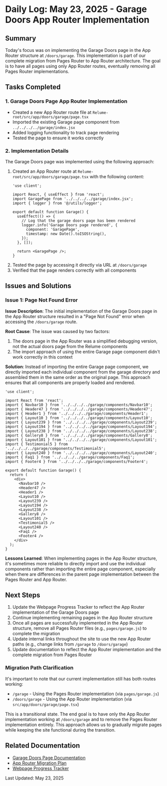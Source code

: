 # Daily Log: May 23, 2025 - Garage Doors App Router Implementation

## Summary

Today's focus was on implementing the Garage Doors page in the App Router structure at `/doors/garage`. This implementation is part of our complete migration from Pages Router to App Router architecture. The goal is to have all pages using only App Router routes, eventually removing all Pages Router implementations.

## Tasks Completed

### 1. Garage Doors Page App Router Implementation

- Created a new App Router route file at `Relume-root/src/app/doors/garage/page.tsx`
- Imported the existing Garage page component from `../../../../garage/index.jsx`
- Added logging functionality to track page rendering
- Tested the page to ensure it works correctly

### 2. Implementation Details

The Garage Doors page was implemented using the following approach:

1. Created an App Router route at `Relume-root/src/app/doors/garage/page.tsx` with the following content:
   ```tsx
   'use client';

   import React, { useEffect } from 'react';
   import GaragePage from '../../../../garage/index.jsx';
   import { logger } from '@/utils/logger';

   export default function Garage() {
     useEffect(() => {
       // Log that the garage doors page has been rendered
       logger.info('Garage Doors page rendered', {
         component: 'GaragePage',
         timestamp: new Date().toISOString(),
       });
     }, []);

     return <GaragePage />;
   }
   ```
2. Tested the page by accessing it directly via URL at `/doors/garage`
3. Verified that the page renders correctly with all components

## Issues and Solutions

### Issue 1: Page Not Found Error

**Issue Description**: The initial implementation of the Garage Doors page in the App Router structure resulted in a "Page Not Found" error when accessing the `/doors/garage` route.

**Root Cause**: The issue was caused by two factors:
1. The doors page in the App Router was a simplified debugging version, not the actual doors page from the Relume components
2. The import approach of using the entire Garage page component didn't work correctly in this context

**Solution**: Instead of importing the entire Garage page component, we directly imported each individual component from the garage directory and assembled them in the same order as the original page. This approach ensures that all components are properly loaded and rendered.

```tsx
'use client';

import React from 'react';
import { Navbar10 } from '../../../../garage/components/Navbar10';
import { Header47 } from '../../../../garage/components/Header47';
import { Header1 } from '../../../../garage/components/Header1';
import { Layout10 } from '../../../../garage/components/Layout10';
import { Layout239 } from '../../../../garage/components/Layout239';
import { Layout194 } from '../../../../garage/components/Layout194';
import { Layout238 } from '../../../../garage/components/Layout238';
import { Gallery8 } from '../../../../garage/components/Gallery8';
import { Layout101 } from '../../../../garage/components/Layout101';
import { Testimonial5 } from '../../../../garage/components/Testimonial5';
import { Layout240 } from '../../../../garage/components/Layout240';
import { Faq1 } from '../../../../garage/components/Faq1';
import { Footer4 } from '../../../../garage/components/Footer4';

export default function Garage() {
  return (
    <div>
      <Navbar10 />
      <Header47 />
      <Header1 />
      <Layout10 />
      <Layout239 />
      <Layout194 />
      <Layout238 />
      <Gallery8 />
      <Layout101 />
      <Testimonial5 />
      <Layout240 />
      <Faq1 />
      <Footer4 />
    </div>
  );
}
```

**Lessons Learned**: When implementing pages in the App Router structure, it's sometimes more reliable to directly import and use the individual components rather than importing the entire page component, especially when there are differences in the parent page implementation between the Pages Router and App Router.

## Next Steps

1. Update the Webpage Progress Tracker to reflect the App Router implementation of the Garage Doors page
2. Continue implementing remaining pages in the App Router structure
3. Once all pages are successfully implemented in the App Router structure, remove all Pages Router files (e.g., `pages/garage.js`) to complete the migration
4. Update internal links throughout the site to use the new App Router paths (e.g., change links from `/garage` to `/doors/garage`)
5. Update documentation to reflect the App Router implementation and the complete migration from Pages Router

### Migration Path Clarification

It's important to note that our current implementation still has both routes working:
- `/garage` - Using the Pages Router implementation (via `pages/garage.js`)
- `/doors/garage` - Using the App Router implementation (via `src/app/doors/garage/page.tsx`)

This is a transitional state. The end goal is to have only the App Router implementation working at `/doors/garage` and to remove the Pages Router implementation entirely. This approach allows us to gradually migrate pages while keeping the site functional during the transition.

## Related Documentation

- [Garage Doors Page Documentation](../pages/doors/garage-page-documentation.md)
- [App Router Migration Plan](../processes/app-router-standardization-plan.md)
- [Webpage Progress Tracker](../tracking/webpage-progress-tracker.md)

Last Updated: May 23, 2025
